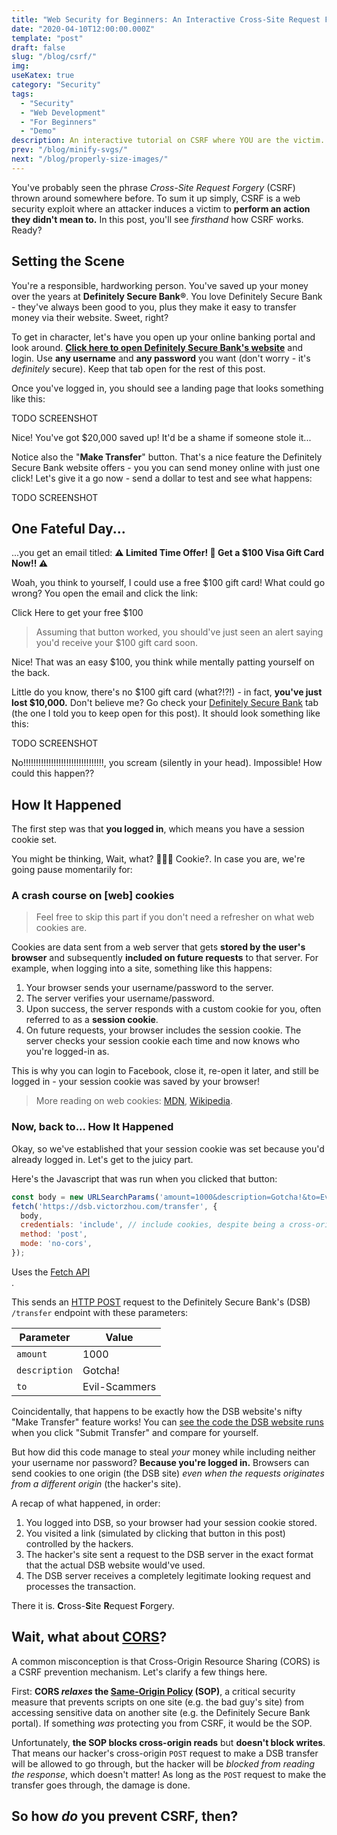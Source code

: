 ```yaml
---
title: "Web Security for Beginners: An Interactive Cross-Site Request Forgery (CSRF) Demo"
date: "2020-04-10T12:00:00.000Z"
template: "post"
draft: false
slug: "/blog/csrf/"
img:
useKatex: true
category: "Security"
tags:
  - "Security"
  - "Web Development"
  - "For Beginners"
  - "Demo"
description: An interactive tutorial on CSRF where YOU are the victim.
prev: "/blog/minify-svgs/"
next: "/blog/properly-size-images/"
---
```


You've probably seen the phrase _Cross-Site Request Forgery_ (CSRF) thrown around somewhere before. To sum it up simply, CSRF is a web security exploit where an attacker induces a victim to **perform an action they didn't mean to.** In this post, you'll see _firsthand_ how CSRF works. Ready?

## Setting the Scene

You're a responsible, hardworking person. You've saved up your money over the years at **Definitely Secure Bank®**. You love Definitely Secure Bank - they've always been good to you, plus they make it easy to transfer money via their website. Sweet, right?

To get in character, let's have you open up your online banking portal and look around. <b><a href="http://localhost:3000/login" target="_blank">Click here to open Definitely Secure Bank's website</a></b> and login. Use **any username** and **any password** you want (don't worry - it's _definitely_ secure). Keep that tab open for the rest of this post.

Once you've logged in, you should see a landing page that looks something like this:

TODO SCREENSHOT

Nice! You've got $20,000 saved up! It'd be a shame if someone stole it...

Notice also the "**Make Transfer**" button. That's a nice feature the Definitely Secure Bank website offers - you you can send money online with just one click! Let's give it a go now - send a dollar to test and see what happens:

TODO SCREENSHOT

## One Fateful Day...

...you get an email titled: **⚠️ Limited Time Offer! 🎁 Get a $100 Visa Gift Card Now!! ⚠️**

<span class="emph-special">Woah</span>, you think to yourself, <span class="emph-special">I could use a free $100 gift card!</span> What could go wrong? You open the email and click the link:

<div>
  <csrf-post-button post-click-children="You claimed your free $100!">Click Here to get your free $100</csrf-post-button>
</div>

> Assuming that button worked, you should've just seen an alert saying you'd receive your $100 gift card soon.

<span class="emph-special">Nice! That was an easy $100</span>, you think while mentally patting yourself on the back.

Little do you know, there's no \$100 gift card (what?!?!) - in fact, **you've just lost $10,000.** Don't believe me? Go check your [Definitely Secure Bank](http://localhost:3000/) tab (the one I told you to keep open for this post). It should look something like this:

TODO SCREENSHOT

<span class="emph-special">No!!!!!!!!!!!!!!!!!!!!!!!!!!!!!!!!</span>, you scream (silently in your head). <span class="emph-special">Impossible! How could this happen??</span>

## How It Happened

The first step was that **you logged in**, which means you have a session cookie set.

You might be thinking, <span class="emph-special">Wait, what? 🍪🍪🍪 Cookie?</span>. In case you are, we're going pause momentarily for:

### A crash course on [web] cookies

> Feel free to skip this part if you don't need a refresher on what web cookies are.

Cookies are data sent from a web server that gets **stored by the user's browser** and subsequently **included on future requests** to that server. For example, when logging into a site, something like this happens:

1. Your browser sends your username/password to the server.
2. The server verifies your username/password.
3. Upon success, the server responds with a custom cookie for you, often referred to as a **session cookie**.
4. On future requests, your browser includes the session cookie. The server checks your session cookie each time and now knows who you're logged-in as.

This is why you can login to Facebook, close it, re-open it later, and still be logged in - your session cookie was saved by your browser!

> More reading on web cookies: [MDN](https://developer.mozilla.org/en-US/docs/Web/HTTP/Cookies), [Wikipedia](https://en.wikipedia.org/wiki/HTTP_cookie).

### Now, back to... How It Happened

Okay, so we've established that your session cookie was set because you'd already logged in. Let's get to the juicy part.

Here's the Javascript that was run when you clicked that button:

```js
const body = new URLSearchParams('amount=1000&description=Gotcha!&to=Evil-Scammers');
fetch('https://dsb.victorzhou.com/transfer', {
  body,
  credentials: 'include', // include cookies, despite being a cross-origin request
  method: 'post',
  mode: 'no-cors',
});
```
<figcaption>Uses the <a href="https://developer.mozilla.org/en-US/docs/Web/API/Fetch_API" target="_blank" rel="noopener noreferrer">Fetch API</a></figcaption>.

This sends an [HTTP POST](https://developer.mozilla.org/en-US/docs/Web/HTTP/Methods/POST) request to the Definitely Secure Bank's (DSB) `/transfer` endpoint with these parameters:

| Parameter | Value |
| --- | --- |
| `amount` | 1000 |
| `description` | Gotcha! |
| `to` | Evil-Scammers |

Coincidentally, that happens to be exactly how the DSB website's nifty "Make Transfer" feature works! You can [see the code the DSB website runs](TODO) when you click "Submit Transfer" and compare for yourself.

But how did this code manage to steal *your* money while including neither your username nor password? **Because you're logged in.** Browsers can send cookies to one origin (the DSB site) _even when the requests originates from a different origin_ (the hacker's site).

A recap of what happened, in order:

1. You logged into DSB, so your browser had your session cookie stored.
2. You visited a link (simulated by clicking that button in this post) controlled by the hackers.
3. The hacker's site sent a request to the DSB server in the exact format that the actual DSB website would've used.
4. The DSB server receives a completely legitimate looking request and processes the transaction.

There it is. **C**ross-**S**ite **R**equest **F**orgery.

## Wait, what about [CORS](https://developer.mozilla.org/en-US/docs/Web/HTTP/CORS)?

A common misconception is that Cross-Origin Resource Sharing (CORS) is a CSRF prevention mechanism. Let's clarify a few things here.

First: **CORS _relaxes_ the [Same-Origin Policy](https://developer.mozilla.org/en-US/docs/Web/Security/Same-origin_policy) (SOP)**, a critical security measure that prevents scripts on one site (e.g. the bad guy's site) from accessing sensitive data on another site (e.g. the Definitely Secure Bank portal). If something _was_ protecting you from CSRF, it would be the SOP.

Unfortunately, **the SOP blocks cross-origin reads** but **doesn't block writes**. That means our hacker's cross-origin `POST` request to make a DSB transfer will be allowed to go through, but the hacker will be _blocked from reading the response_, which doesn't matter! As long as the `POST` request to make the transfer goes through, the damage is done.

## So how _do_ you prevent CSRF, then?
